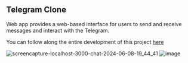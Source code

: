 ## Telegram Clone
Web app provides a web-based interface for users to send and receive messages and interact with the Telegram.

You can follow along the entire development of this project <a href="https://www.youtube.com/watch?v=TkHmVpyPvOU" target="_blank">here</a>

![screencapture-localhost-3000-chat-2024-06-08-19_44_41](https://github.com/TathataHY/chatgram/assets/86846618/81b740f0-f324-48c4-a267-1d8f69ff1aa3)
![image](https://github.com/TathataHY/chatgram/assets/86846618/6b73f0e0-5716-4f32-98de-13b819b39993)
